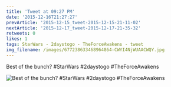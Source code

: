 ```yaml
---
title: 'Tweet at 09:27 PM'
date: '2015-12-16T21:27:27'
prevArticle: '2015-12-15_tweet-2015-12-15-21-11-02'
nextArticle: '2015-12-17_tweet-2015-12-17-21-35-32'
retweets: 0
likes: 1
tags: StarWars - 2daystogo - TheForceAwakens - tweet
img_filename: /images/677238633468964864-CWYI4NjWUAACWQY.jpg
---
```

Best of the bunch? #StarWars #2daystogo #TheForceAwakens

![Best of the bunch? #StarWars #2daystogo #TheForceAwakens](/images/677238633468964864-CWYI4NjWUAACWQY.jpg "Best of the bunch? #StarWars #2daystogo #TheForceAwakens")